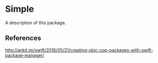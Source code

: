 # Simple

A description of this package.

## References

http://ankit.im/swift/2016/05/21/creating-objc-cpp-packages-with-swift-package-manager/
